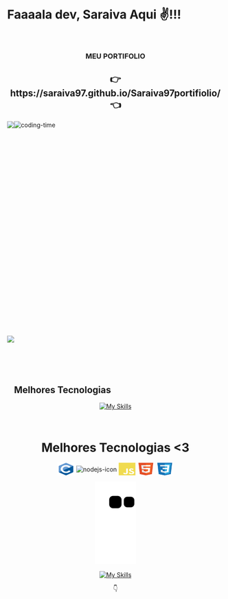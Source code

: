 
# Faaaala dev, Saraiva Aqui ✌!!!

<div style="display: inline_block"><br>
    <h3 align="center"> MEU PORTIFOLIO</h3>
   <h2 align="center"> 👉https://saraiva97.github.io/Saraiva97portifiolio/ 👈</h2>
  </div>

  


<div style="display: flex">


<img align="left" height="380em"  src="https://github-readme-stats.vercel.app/api/top-langs/?username=Saraiva97&layout=pie&langs_count=16&theme=great-gatsby"/>
<img align="right" height="500em" alt="coding-time" src="https://github.com/Saraiva97/Saraiva97/assets/93497276/6b6eb9bd-78e8-4485-b0a2-291e6bcfcd8a">


</div>

<img align="left" height="127em" src="https://github-readme-stats.vercel.app/api?username=Saraiva97&show_icons=true&theme=great-gatsby"/>
<br>
<br>
<br>
<br>
  


<div  align="center"> 
  <div style="display: inline_block"><br>
    <h2 align="left"> Melhores Tecnologias</h2>
    
[![My Skills](https://skillicons.dev/icons?i=html,css,sass,bootstrap,react,javascript,jquery,py,nodejs,c,cpp,cpp,git,androidstudio,wordpress&theme=dark)](https://skillicons.dev)

   
   </div>
  


<div  align="center"> 
  <div style="display: inline_block"><br>
    <h1 align="center">Melhores Tecnologias <3</h1>
    <img align="center" height="30" width="40" alt="c-icon" src="https://raw.githubusercontent.com/devicons/devicon/master/icons/c/c-original.svg">
    <img align="center" height="30" width="40" alt="nodejs-icon" src="https://raw.githubusercontent.com/jmnote/z-icons/master/svg/cpp.svg">
    <img align="center" height="30" width="40" alt="js-icon"  src="https://raw.githubusercontent.com/devicons/devicon/master/icons/javascript/javascript-plain.svg">
    <img align="center" height="30" width="40" alt="html-icon" src="https://raw.githubusercontent.com/devicons/devicon/master/icons/html5/html5-original.svg">
    <img align="center" height="30" width="40" alt="css-icon" src="https://raw.githubusercontent.com/devicons/devicon/master/icons/css3/css3-original.svg">
   </div>

 
 ![Snake animation](https://github.com/Saraiva97/Saraiva97/blob/output/github-contribution-grid-snake.svg)

 
[![My Skills](https://skillicons.dev/icons?i=html,css,sass,bootstrap,react,javascript,jquery,ts,py,nodejs,c,cpp,php,java,cpp,mysql,git,androidstudio,wordpress&theme=light)](https://skillicons.dev)


👇


